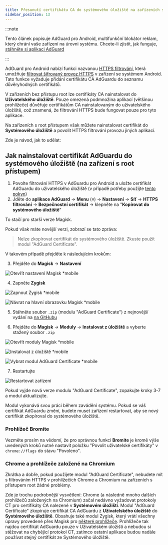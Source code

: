 ```yaml
---
title: Přesunutí certifikátu CA do systémového úložiště na zařízeních s root přístupem
sidebar_position: 13
---
```


:::note

Tento článek popisuje AdGuard pro Android, multifunkční blokátor reklam, který chrání vaše zařízení na úrovni systému. Chcete-li zjistit, jak funguje, [stáhněte si aplikaci AdGuard](https://adguard.com/download.html?auto=true)

:::

AdGuard pro Android nabízí funkci nazvanou [HTTPS filtrování](../../overview#https-filtering), která umožňuje [filtrovat šifrovaný provoz HTTPS](/general/https-filtering/what-is-https-filtering) v zařízení se systémem Android. Tato funkce vyžaduje přidání certifikátu CA AdGuardu do seznamu důvěryhodných certifikátů.

V zařízeních bez přístupu root lze certifikáty CA nainstalovat do **Uživatelského úložiště**. Pouze omezená podmnožina aplikací (většinou prohlížeče) důvěřuje certifikátům CA nainstalovaným do uživatelského úložiště, což znamená, že filtrování HTTPS bude fungovat pouze pro tyto aplikace.

Na zařízeních s root přístupem však můžete nainstalovat certifikát do **Systémového úložiště** a povolit HTTPS filtrování provozu jiných aplikací.

Zde je návod, jak to udělat:

## Jak nainstalovat certifikát AdGuardu do systémového úložiště (na zařízení s root přístupem)

1. Povolte filtrování HTTPS v AdGuardu pro Android a uložte certifikát AdGuardu do uživatelského úložiště (v případě potřeby použijte [tento pokyn](../../overview#https-filtering))
2. Jděte do **aplikace AdGuard** → **Menu** (≡) → **Nastavení** → **Síť** → **HTTPS filtrování** → **Bezpečnostní certifikát** → klepněte na "**Kopírovat do systémového úložiště**"

To stačí pro starší verze Magisk.

Pokud však máte novější verzi, zobrazí se tato zpráva:

> Nelze zkopírovat certifikát do systémového úložiště. Zkuste použít modul "AdGuard Certificate".

V takovém případě přejděte k následujícím krokům:

3. Přejděte do **Magisk** → **Nastavení**

![Otevřít nastavení Magisk *mobile](https://cdn.adtidy.org/content/kb/ad_blocker/android/solving_problems/https-certificate-for-rooted/magisk-module-1.png)

4. Zapněte **Zygisk**

![Zapnout Zygisk *mobile](https://cdn.adtidy.org/content/kb/ad_blocker/android/solving_problems/https-certificate-for-rooted/magisk-module-2.png)

![Návrat na hlavní obrazovku Magisk *mobile](https://cdn.adtidy.org/content/kb/ad_blocker/android/solving_problems/https-certificate-for-rooted/magisk-module-3.png)

5. Stáhněte soubor `.zip` (modulu "AdGuard Certificate") z nejnovější vydání na [na GitHubu](https://github.com/AdguardTeam/adguardcert/releases/latest/)

6. Přejděte do **Magisk** → **Moduly** → **Instalovat z úložiště** a vyberte stažený soubor `.zip`

![Otevřít moduly Magisk *mobile](https://cdn.adtidy.org/content/kb/ad_blocker/android/solving_problems/https-certificate-for-rooted/magisk-module-4.png)

![Instalovat z úložiště *mobile](https://cdn.adtidy.org/content/kb/ad_blocker/android/solving_problems/https-certificate-for-rooted/magisk-module-5.png)

![Vybrat modul AdGuard Certificate *mobile](https://cdn.adtidy.org/content/kb/ad_blocker/android/solving_problems/https-certificate-for-rooted/magisk-module-6.png)

7. Restartujte

![Restartovat zařízení](https://cdn.adtidy.org/content/kb/ad_blocker/android/solving_problems/https-certificate-for-rooted/magisk-module-7.png)

Pokud vyjde nová verze modulu "AdGuard Certificate", zopakujte kroky 3-7 a modul aktualizujte.

Modul vykonává svou práci během zavádění systému. Pokud se váš certifikát AdGuardu změní, budete muset zařízení restartovat, aby se nový certifikát zkopíroval do systémového úložiště.

### Prohlížeč Bromite

Vezměte prosím na vědomí, že pro správnou funkci **Bromite** je kromě výše uvedených kroků nutné nastavit položku "Povolit uživatelské certifikáty" v `chrome://flags` do stavu "Povoleno".

### Chrome a prohlížeče založené na Chromium

Zkrátka a dobře, pokud použijete modul "AdGuard Certificate", nebudete mít s filtrováním HTTPS v prohlížečích Chrome a Chromium na zařízeních s přístupem root žádné problémy.

Zde je trochu podrobnější vysvětlení: Chrome (a následně mnoho dalších prohlížečů založených na Chromium) začal nedávno vyžadovat protokoly CT pro certifikáty CA nalezené v **Systémovém úložišti**. Modul "AdGuard Certificate" zkopíruje certifikát CA AdGuardu z **Uživatelského úložiště** do **Systémového úložiště**. Obsahuje také modul Zygisk, který vrátí všechny úpravy provedené přes Magisk pro [některé prohlížeče](https://github.com/AdguardTeam/adguardcert/blob/master/zygisk_module/jni/browsers.inc). Prohlížeče tak najdou certifikát AdGuardu pouze v Uživatelském úložišti a nebudou si stěžovat na chybějící protokol CT, zatímco ostatní aplikace budou nadále používat stejný certifikát ze Systémového úložiště.
